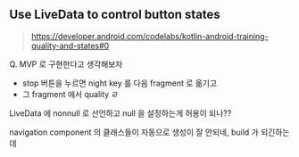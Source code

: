 


## Use LiveData to control button states

> https://developer.android.com/codelabs/kotlin-android-training-quality-and-states#0

Q. MVP 로 구현한다고 생각해보자
- stop 버튼을 누르면 night key 를 다음 fragment 로 옮기고 
- 그 fragment 에서 quality ㄹ

LiveData 에 nonnull 로 선언하고 null 을 설정하는게 허용이 되나??

navigation component 의 클래스들이 자동으로 생성이 잘 안되네, 
build 가 되긴하는데
<!--stackedit_data:
eyJoaXN0b3J5IjpbLTkwOTI2ODczNSwxNTg2OTc2ODY1XX0=
-->